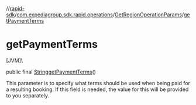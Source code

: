 //[rapid-sdk](../../../index.md)/[com.expediagroup.sdk.rapid.operations](../index.md)/[GetRegionOperationParams](index.md)/[getPaymentTerms](get-payment-terms.md)

# getPaymentTerms

[JVM]\

public final [String](https://docs.oracle.com/javase/8/docs/api/java/lang/String.html)[getPaymentTerms](get-payment-terms.md)()

This parameter is to specify what terms should be used when being paid for a resulting booking. If this field is needed, the value for this will be provided to you separately.

